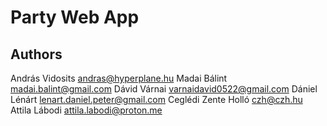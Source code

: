 # Party Web App

## Authors

András Vidosits <andras@hyperplane.hu>
Madai Bálint <madai.balint@gmail.com>
Dávid Várnai <varnaidavid0522@gmail.com>
Dániel Lénárt <lenart.daniel.peter@gmail.com>
Ceglédi Zente Holló <czh@czh.hu>
Attila Lábodi <attila.labodi@proton.me>
